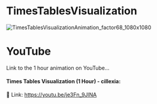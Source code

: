 # TimesTablesVisualization
![TimesTablesVisualizationAnimation_factor68_1080x1080](https://user-images.githubusercontent.com/92103579/159069916-e72194f2-341f-4974-acf8-02367147081f.png)
# YouTube
Link to the 1 hour animation on YouTube...
#### Times Tables Visualization (1 Hour) - cillexia:
🔗 Link: https://youtu.be/je3Fn_9JlNA
